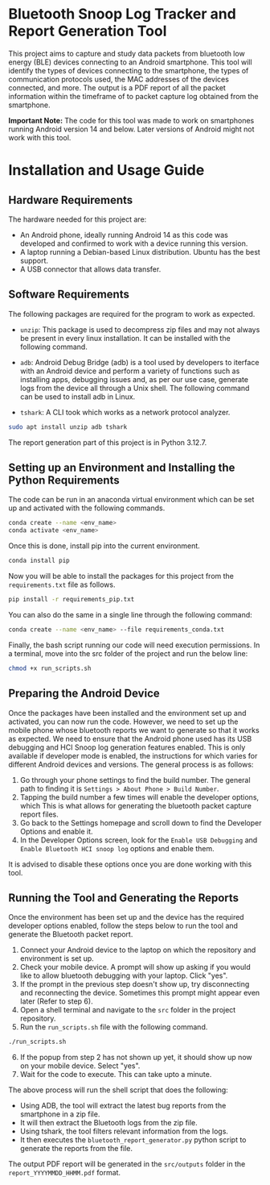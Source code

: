 # Bluetooth Snoop Log Tracker and Report Generation Tool

This project aims to capture and study data packets from bluetooth low energy (BLE) devices connecting to an Android smartphone. This tool will identify the types of devices connecting to the smartphone, the types of communication protocols used, the MAC addresses of the devices connected, and more. The output is a PDF report of all the packet information within the timeframe of to packet capture log obtained from the smartphone.

**Important Note:** The code for this tool was made to work on smartphones running Android version 14 and below. Later versions of Android might not work with this tool.

# Installation and Usage Guide

## Hardware Requirements

The hardware needed for this project are:
- An Android phone, ideally running Android 14 as this code was developed and confirmed to work with a device running this version.
- A laptop running a Debian-based Linux distribution. Ubuntu has the best support.
- A USB connector that allows data transfer.

## Software Requirements

The following packages are required for the program to work as expected.

- `unzip`: This package is used to decompress zip files and may not always be present in every linux installation. It can be installed with the following command.

- `adb`: Android Debug Bridge (adb) is a tool used by developers to iterface with an Android device and perform a variety of functions such as installing apps, debugging issues and, as per our use case, generate logs from the device all through a Unix shell. The following command can be used to install adb in Linux.

- `tshark`: A CLI took which works as a network protocol analyzer.

```bash
sudo apt install unzip adb tshark
```

The report generation part of this project is in Python 3.12.7.

## Setting up an Environment and Installing the Python Requirements

The code can be run in an anaconda virtual environment which can be set up and activated with the following commands.

```bash
conda create --name <env_name>
conda activate <env_name>
```

Once this is done, install pip into the current environment.

```bash
conda install pip
```

Now you will be able to install the packages for this project from the `requirements.txt` file as follows.

```bash
pip install -r requirements_pip.txt
```

You can also do the same in a single line through the following command:

```bash
conda create --name <env_name> --file requirements_conda.txt
```

Finally, the bash script running our code will need execution permissions. In a terminal, move into the src folder of the project and run the below line:

```bash
chmod +x run_scripts.sh
```
## Preparing the Android Device

Once the packages have been installed and the environment set up and activated, you can now run the code. However, we need to set up the mobile phone whose bluetooth reports we want to generate so that it works as expected. We need to ensure that the Android phone used has its USB debugging and HCI Snoop log generation features enabled. This is only available if developer mode is enabled, the instructions for which varies for different Android devices and versions. The general process is as follows:

1. Go through your phone settings to find the build number. The general path to finding it is `Settings > About Phone > Build Number`.
2. Tapping the build number a few times will enable the developer options, which This is what allows for generating the bluetooth packet capture report files.
3. Go back to the Settings homepage and scroll down to find the Developer Options and enable it.
5. In the Developer Options screen, look for the `Enable USB Debugging` and `Enable Bluetooth HCI snoop log` options and enable them.

It is advised to disable these options once you are done working with this tool.

## Running the Tool and Generating the Reports

Once the environment has been set up and the device has the required developer options enabled, follow the steps below to run the tool and generate the Bluetooth packet report.

1. Connect your Android device to the laptop on which the repository and environment is set up.
2. Check your mobile device. A prompt will show up asking if you would like to allow bluetooth debugging with your laptop. Click "yes".
3. If the prompt in the previous step doesn't show up, try disconnecting and reconnecting the device. Sometimes this prompt might appear even later (Refer to step 6).
4. Open a shell terminal and navigate to the `src` folder in the project repository.
5. Run the `run_scripts.sh` file with the following command.
  ```bash
  ./run_scripts.sh
  ```
6. If the popup from step 2 has not shown up yet, it should show up now on your mobile device. Select "yes".
7. Wait for the code to execute. This can take upto a minute.

The above process will run the shell script that does the following:

- Using ADB, the tool will extract the latest bug reports from the smartphone in a zip file.
- It will then extract the Bluetooth logs from the zip file.
- Using tshark, the tool filters relevant information from the logs.
- It then executes the `bluetooth_report_generator.py` python script to generate the reports from the file.


The output PDF report will be generated in the `src/outputs` folder in the `report_YYYYMMDD_HHMM.pdf` format.
